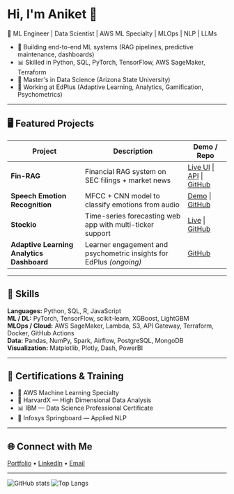 # Hi, I'm Aniket 👋

🚀 ML Engineer | Data Scientist | AWS ML Specialty | MLOps | NLP | LLMs

- 🌟 Building end-to-end ML systems (RAG pipelines, predictive maintenance, dashboards)
- 📊 Skilled in Python, SQL, PyTorch, TensorFlow, AWS SageMaker, Terraform
- 🧠 Master's in Data Science (Arizona State University)
- 💼 Working at EdPlus (Adaptive Learning, Analytics, Gamification, Psychometrics)

---

## 🖥️ Featured Projects

| Project | Description | Demo / Repo |
|---------|-------------|--------------|
| **Fin-RAG** | Financial RAG system on SEC filings + market news | [Live UI](https://anik1970-llm-nlp-ui.hf.space) \| [API](https://anik1970-llm-nlp-api.hf.space) \| [GitHub](https://github.com/Aniket19j8/fin-rag) |
| **Speech Emotion Recognition** | MFCC + CNN model to classify emotions from audio | [Demo](https://your-demo-link) \| [GitHub](https://github.com/Aniket19j8/ser-emotion) |
| **Stockio** | Time-series forecasting web app with multi-ticker support | [Live](https://anik1970-stockio.hf.space) \| [GitHub](https://github.com/Aniket19j8/stockio) |
| **Adaptive Learning Analytics Dashboard** | Learner engagement and psychometric insights for EdPlus *(ongoing)* | [GitHub](https://github.com/Aniket19j8/adaptive-analytics) |

---

## 🧠 Skills

**Languages:** Python, SQL, R, JavaScript  
**ML / DL:** PyTorch, TensorFlow, scikit-learn, XGBoost, LightGBM  
**MLOps / Cloud:** AWS SageMaker, Lambda, S3, API Gateway, Terraform, Docker, GitHub Actions  
**Data:** Pandas, NumPy, Spark, Airflow, PostgreSQL, MongoDB  
**Visualization:** Matplotlib, Plotly, Dash, PowerBI

---

## 📜 Certifications & Training

- 🥇 AWS Machine Learning Specialty  
- 📘 HarvardX — High Dimensional Data Analysis  
- 📊 IBM — Data Science Professional Certificate  
- 🤖 Infosys Springboard — Applied NLP  

---

## 🌐 Connect with Me

[Portfolio](https://aniketdeshpande.me) • [LinkedIn](https://www.linkedin.com/in/aniket-deshpande19) • [Email](mailto:aniketdeshpande900@gmail.com)

---

![GitHub stats](https://github-readme-stats.vercel.app/api?username=Aniket19j8&show_icons=true&theme=tokyonight)
![Top Langs](https://github-readme-stats.vercel.app/api/top-langs/?username=Aniket19j8&layout=compact&theme=tokyonight)
